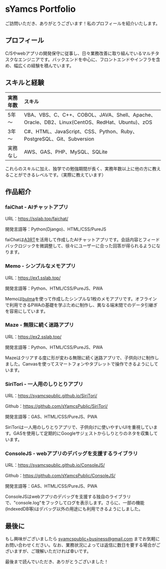 # sYamcs Portfolio
ご訪問いただき、ありがとうございます！私のプロフィールを紹介いたします。

## プロフィール
C/Sやwebアプリの開発保守に従事し、日々業務改善に取り組んでいるマルチタスクなエンジニアです。バックエンドを中心に、フロントエンドやインフラを含め、幅広くの経験を積んでいます。

## スキルと経験

|実務年数|スキル
|:-|:-
|5年～|VBA、VBS、C、C++、COBOL、JAVA、Shell、Apache、Oracle、DB2、Linux(CentOS、RedHat、Ubuntu)、zOS
|3年～|C#、HTML、JavaScript、CSS、Python、Ruby、PostgreSQL、Git、Subversion
|実務なし|AWS、GAS、PHP、MySQL、SQLite

これらのスキルに加え、独学での勉強期間が長く、実務年数以上に他の方に教えることができるレベルです。（実際に教えています）

## 作品紹介

### faiChat - AIチャットアプリ
URL：https://sslab.top/faichat/

開発言語等：Python(Django)、HTML/CSS/PureJS  

faiChatは[A3RT](https://a3rt.recruit.co.jp/)を活用して作成したAIチャットアプリです。会話内容とフィードバックロジックを微調整して、徐々にユーザーに合った回答が得られるようになります。

### Memo - シンプルなメモアプリ
URL：https://ex1.sslab.top/

開発言語等：Python、HTML/CSS/PureJS、PWA

Memoは[bulma](https://bulma.io/)を使って作成したシンプルな1枚のメモアプリです。オフラインで利用できるPWAの基礎を学ぶために制作し、異なる端末間でのデータ引継ぎを容易にしています。

### Maze - 無限に続く迷路アプリ
URL：https://ex2.sslab.top/

開発言語等：Python、HTML/CSS/PureJS、PWA

Mazeはクリアする度に形が変わる無限に続く迷路アプリで、子供向けに制作しました。Canvasを使ってスマートフォンやタブレットで操作できるようにしています。

### SiriTori - 一人用のしりとりアプリ
URL：https://syamcspublic.github.io/SiriTori/  

Github：https://github.com/sYamcsPublic/SiriTori/

開発言語等：GAS、HTML/CSS/PureJS、PWA

SiriToriは一人用のしりとりアプリで、子供向けに使いやすいUIを重視しています。GASを使用して定期的にGoogleサジェストからしりとりのネタを収集しています。

### ConsoleJS - webアプリのデバッグを支援するライブラリ
URL：https://syamcspublic.github.io/ConsoleJS/

Github：https://github.com/sYamcsPublic/ConsoleJS/

開発言語等：GAS、HTML/CSS/PureJS、PWA

ConsoleJSはwebアプリのデバッグを支援する独自のライブラリで、"console.log"をフックしてログを表示します。さらに、一部の機能(IndexedDB等)はデバッグ以外の用途にも利用できるようにしました。

## 最後に
もし興味がございましたら syamcspublic+business@gmail.com までお気軽にお問い合わせください。なお、業務状況によっては返信に数日を要する場合がございますが、ご理解いただければ幸いです。

最後まで読んでいただき、ありがとうございました！
